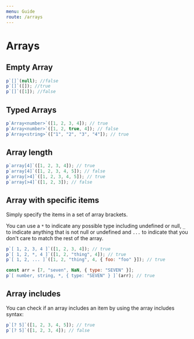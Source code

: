 ```yaml
---
menu: Guide
route: /arrays
---
```


# Arrays

## Empty Array

```js
p`[]`(null); //false
p`[]`([]); //true
p`[]`([1]); //false
```

## Typed Arrays

```js
p`Array<number>`([1, 2, 3, 4]); // true
p`Array<number>`([1, 2, true, 4]); // false
p`Array<string>`(["1", "2", "3", "4"]); // true
```

## Array length

```js
p`array[4]`([1, 2, 3, 4]); // true
p`array[4]`([1, 2, 3, 4, 5]); // false
p`array[>4]`([1, 2, 3, 4, 5]); // true
p`array[>4]`([1, 2, 3]); // false
```

## Array with specific items

Simply specify the items in a set of array brackets.

You can use a `*` to indicate any possible type including undefined or null, `_` to indicate anything that is not null or undefined and `...` to indicate that you don't care to match the rest of the array.

```js
p`[ 1, 2, 3, 4 ]`([1, 2, 3, 4]); // true
p`[ 1, 2, *, 4 ]`([1, 2, "thing", 4]); // true
p`[ 1, 2, ... ]`([1, 2, "thing", 4, { foo: "foo" }]); // true

const arr = [7, "seven", NaN, { type: "SEVEN" }];
p`[ number, string, *, { type: "SEVEN" } ]`(arr); // true
```

## Array includes

You can check if an array includes an item by using the array includes syntax:

```js
p`[? 5]`([1, 2, 3, 4, 5]); // true
p`[? 5]`([1, 2, 3, 4]); // false
```
